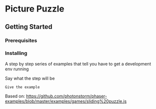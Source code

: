 # Picture Puzzle



## Getting Started


### Prerequisites



### Installing

A step by step series of examples that tell you have to get a development env running

Say what the step will be

```
Give the example
```


Based on: https://github.com/photonstorm/phaser-examples/blob/master/examples/games/sliding%20puzzle.js